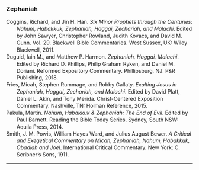 ### Zephaniah 

<div class="csl-bib-body" style="line-height: 1.35; margin-left: 2em; text-indent:-2em;">
  <div class="csl-entry">Coggins, Richard, and Jin H. Han. <i>Six Minor Prophets through the Centuries: Nahum, Habakkuk, Zephaniah, Haggai, Zechariah, and Malachi</i>. Edited by John Sawyer, Christopher Rowland, Judith Kovacs, and David M. Gunn. Vol. 29. Blackwell Bible Commentaries. West Sussex, UK: Wiley Blackwell, 2011.</div>
  <span class="Z3988" title="url_ver=Z39.88-2004&amp;ctx_ver=Z39.88-2004&amp;rfr_id=info%3Asid%2Fzotero.org%3A2&amp;rft_val_fmt=info%3Aofi%2Ffmt%3Akev%3Amtx%3Abook&amp;rft.genre=book&amp;rft.btitle=Six%20Minor%20Prophets%20through%20the%20Centuries%3A%20Nahum%2C%20Habakkuk%2C%20Zephaniah%2C%20Haggai%2C%20Zechariah%2C%20and%20Malachi&amp;rft.place=West%20Sussex%2C%20UK&amp;rft.publisher=Wiley%20Blackwell&amp;rft.series=Blackwell%20Bible%20Commentaries&amp;rft.aufirst=Richard&amp;rft.aulast=Coggins&amp;rft.au=Richard%20Coggins&amp;rft.au=Jin%20H.%20Han&amp;rft.au=John%20Sawyer&amp;rft.au=Christopher%20Rowland&amp;rft.au=Judith%20Kovacs&amp;rft.au=David%20M.%20Gunn&amp;rft.date=2011"></span>
  <div class="csl-entry">Duguid, Iain M., and Matthew P. Harmon. <i>Zephaniah, Haggai, Malachi</i>. Edited by Richard D. Phillips, Philip Graham Ryken, and Daniel M. Doriani. Reformed Expository Commentary. Phillipsburg, NJ: P&amp;R Publishing, 2018.</div>
  <span class="Z3988" title="url_ver=Z39.88-2004&amp;ctx_ver=Z39.88-2004&amp;rfr_id=info%3Asid%2Fzotero.org%3A2&amp;rft_val_fmt=info%3Aofi%2Ffmt%3Akev%3Amtx%3Abook&amp;rft.genre=book&amp;rft.btitle=Zephaniah%2C%20Haggai%2C%20Malachi&amp;rft.place=Phillipsburg%2C%20NJ&amp;rft.publisher=P%26R%20Publishing&amp;rft.series=Reformed%20Expository%20Commentary&amp;rft.aufirst=Iain%20M.&amp;rft.aulast=Duguid&amp;rft.au=Iain%20M.%20Duguid&amp;rft.au=Matthew%20P.%20Harmon&amp;rft.au=Richard%20D.%20Phillips&amp;rft.au=Philip%20Graham%20Ryken&amp;rft.au=Daniel%20M.%20Doriani&amp;rft.date=2018"></span>
  <div class="csl-entry">Fries, Micah, Stephen Rummage, and Robby Gallaty. <i>Exalting Jesus in Zephaniah, Haggai, Zechariah, and Malachi</i>. Edited by David Platt, Daniel L. Akin, and Tony Merida. Christ-Centered Exposition Commentary. Nashville, TN: Holman Reference, 2015.</div>
  <span class="Z3988" title="url_ver=Z39.88-2004&amp;ctx_ver=Z39.88-2004&amp;rfr_id=info%3Asid%2Fzotero.org%3A2&amp;rft_val_fmt=info%3Aofi%2Ffmt%3Akev%3Amtx%3Abook&amp;rft.genre=book&amp;rft.btitle=Exalting%20jesus%20in%20zephaniah%2C%20haggai%2C%20zechariah%2C%20and%20malachi&amp;rft.place=Nashville%2C%20TN&amp;rft.publisher=Holman%20Reference&amp;rft.series=Christ-Centered%20Exposition%20Commentary&amp;rft.aufirst=Micah&amp;rft.aulast=Fries&amp;rft.au=Micah%20Fries&amp;rft.au=Stephen%20Rummage&amp;rft.au=Robby%20Gallaty&amp;rft.au=David%20Platt&amp;rft.au=Daniel%20L.%20Akin&amp;rft.au=Tony%20Merida&amp;rft.date=2015"></span>
  <div class="csl-entry">Pakula, Martin. <i>Nahum, Habakkuk &amp; Zephaniah: The End of Evil</i>. Edited by Paul Barnett. Reading the Bible Today Series. Sydney, South NSW: Aquila Press, 2014.</div>
  <span class="Z3988" title="url_ver=Z39.88-2004&amp;ctx_ver=Z39.88-2004&amp;rfr_id=info%3Asid%2Fzotero.org%3A2&amp;rft_val_fmt=info%3Aofi%2Ffmt%3Akev%3Amtx%3Abook&amp;rft.genre=book&amp;rft.btitle=Nahum%2C%20Habakkuk%20%26%20Zephaniah%3A%20The%20End%20of%20Evil&amp;rft.place=Sydney%2C%20South%20NSW&amp;rft.publisher=Aquila%20Press&amp;rft.series=Reading%20the%20Bible%20Today%20Series&amp;rft.aufirst=Martin&amp;rft.aulast=Pakula&amp;rft.au=Martin%20Pakula&amp;rft.au=Paul%20Barnett&amp;rft.date=2014"></span>
  <div class="csl-entry">Smith, J. M. Powis, William Hayes Ward, and Julius August Bewer. <i>A Critical and Exegetical Commentary on Micah, Zephaniah, Nahum, Habakkuk, Obadiah and Joel</i>. International Critical Commentary. New York: C. Scribner’s Sons, 1911.</div>
  <span class="Z3988" title="url_ver=Z39.88-2004&amp;ctx_ver=Z39.88-2004&amp;rfr_id=info%3Asid%2Fzotero.org%3A2&amp;rft_val_fmt=info%3Aofi%2Ffmt%3Akev%3Amtx%3Abook&amp;rft.genre=book&amp;rft.btitle=A%20critical%20and%20exegetical%20commentary%20on%20Micah%2C%20Zephaniah%2C%20Nahum%2C%20Habakkuk%2C%20Obadiah%20and%20Joel&amp;rft.place=New%20York&amp;rft.publisher=C.%20Scribner%E2%80%99s%20Sons&amp;rft.series=International%20Critical%20Commentary&amp;rft.aufirst=J.%20M.%20Powis&amp;rft.aulast=Smith&amp;rft.au=J.%20M.%20Powis%20Smith&amp;rft.au=William%20Hayes%20Ward&amp;rft.au=Julius%20August%20Bewer&amp;rft.date=1911"></span>
</div>

<hr>
